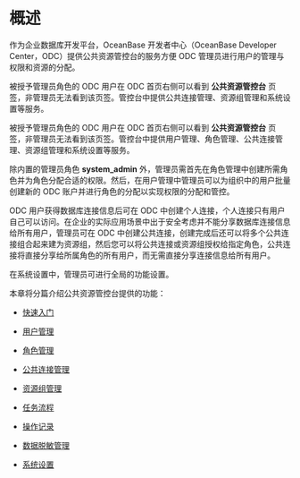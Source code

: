 概述 
=======================

作为企业数据库开发平台，OceanBase 开发者中心（OceanBase Developer Center，ODC）提供公共资源管控台的服务方便 ODC 管理员进行用户的管理与权限和资源的分配。

被授予管理员角色的 ODC 用户在 ODC 首页右侧可以看到 **公共资源管控台** 页签，非管理员无法看到该页签。管控台中提供公共连接管理、资源组管理和系统设置等服务。

被授予管理员角色的 ODC 用户在 ODC 首页右侧可以看到 **公共资源管控台** 页签，非管理员无法看到该页签。管控台中提供用户管理、角色管理、公共连接管理、资源组管理和系统设置等服务。

除内置的管理员角色 **system_admin** 外，管理员需首先在角色管理中创建所需角色并为角色分配合适的权限。然后，在用户管理中管理员可以为组织中的用户批量创建新的 ODC 账户并进行角色的分配以实现权限的分配和管控。

ODC 用户获得数据库连接信息后可在 ODC 中创建个人连接，个人连接只有用户自己可以访问。在企业的实际应用场景中出于安全考虑并不能分享数据库连接信息给所有用户，管理员可在 ODC 中创建公共连接，创建完成后还可以将多个公共连接组合起来建为资源组，然后您可以将公共连接或资源组授权给指定角色，公共连接将直接分享给所属角色的所有用户，而无需直接分享连接信息给所有用户。

在系统设置中，管理员可进行全局的功能设置。

本章将分篇介绍公共资源管控台提供的功能：

* [快速入门](../4.web-odc-public-resource-management/2.web-odc-public-resource-quickstart.md)

  

* [用户管理](3.web-odc-public-resource-permission/4.web-odc-manage-users.md)

  

* [角色管理](3.web-odc-public-resource-permission/3.web-odc-manage-roles.md)

  

* [公共连接管理](3.web-odc-public-resource-permission/1.web-odc-manage-public-connection.md)

  

* [资源组管理](3.web-odc-public-resource-permission/2.web-odc-manage-resource-groups.md)

  

* [任务流程](../4.web-odc-public-resource-management/4.web-odc-task-process.md)

  

* [操作记录](../4.web-odc-public-resource-management/5.web-odc-operating-records.md)


* [数据脱敏管理](../4.web-odc-public-resource-management/6.web-odc-desensitization-rules.md)

* [系统设置](../4.web-odc-public-resource-management/7.web-odc-system-settings.md)

  




